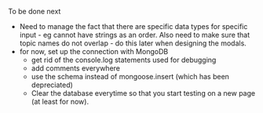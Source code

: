 To be done next
  - Need to manage the fact that there are specific data types for specific input - eg cannot have strings as an order. Also need to make sure that topic names do not overlap - do this later when designing the modals.
  - for now, set up the connection with MongoDB
    - get rid of the console.log statements used for debugging
    - add comments everywhere
    - use the schema instead of mongoose.insert (which has been depreciated)
    - Clear the database everytime so that you start testing on a new page (at least for now).
    
